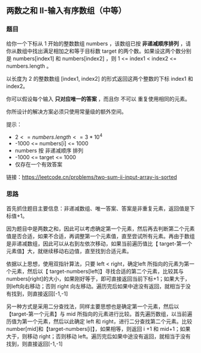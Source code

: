 ## 两数之和 II-输入有序数组（中等）

### 题目

给你一个下标从 1 开始的整数数组 numbers ，该数组已按 **非递减顺序排列**  ，请你从数组中找出满足相加之和等于目标数 target 的两个数。如果设这两个数分别是 numbers[index1] 和 numbers[index2] ，则 1 <= index1 < index2 <= numbers.length 。

以长度为 2 的整数数组 [index1, index2] 的形式返回这两个整数的下标 index1 和 index2。

你可以假设每个输入 **只对应唯一的答案** ，而且你 不可以 重复使用相同的元素。

你所设计的解决方案必须只使用常量级的额外空间。

提示：

* $2 <= numbers.length <= 3 * 10^4$
* -1000 <= numbers[i] <= 1000
* numbers 按 非递减顺序 排列
* -1000 <= target <= 1000
* 仅存在一个有效答案

链接：https://leetcode.cn/problems/two-sum-ii-input-array-is-sorted

### 思路

首先抓住题目主要信息：非递减数组、唯一答案、答案是非重复元素，返回值是下标值+1。

因为题目中是两数之和，因此可以考虑确定第一个元素，然后再去判断第二个元素值是否合适，如果不合适，再调整第一个元素值，直至尝试所有元素。再由于数组是非递减数组，因此可以从右到左依次移动，如果当前遍历值比【 target-第一个元素值】大，就继续移动右边值，直至找到合适元素。

依据以上思想，使用双指针算法，只要 left < right，确定left 所指向的元素为第一个元素，然后以【 target-numbers[left]】寻找合适的第二个元素，比较其与 numbers[right]的大小，如果刚好等于，即可直接返回当前下标+1；如果大于，则left向右移动；否则 right 向左移动。遍历完后如果中途没有返回，就相当于没有找到，则直接返回[-1,-1]

另一种方式是采用二分查找法，同样主要思想也是确定第一个元素，然后以【target-第一个元素】与 mid 所指向的元素进行比较。首先遍历数组，以当前遍历值为第一个元素，然后以此确定 left 和 right，进行二分查找第二个元素。比较 number[mid]和【target-numbers[i]】，如果相等，则返回 i +1 和 mid+1；如果大于，则移动 right；否则移动 left。遍历完后如果中途没有返回，就相当于没有找到，则直接返回[-1,-1]